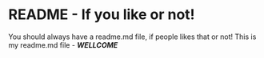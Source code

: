 # README - If you like or not!

You should always have a readme.md file, if people likes that or not!
This is my readme.md file - ***WELLCOME***
